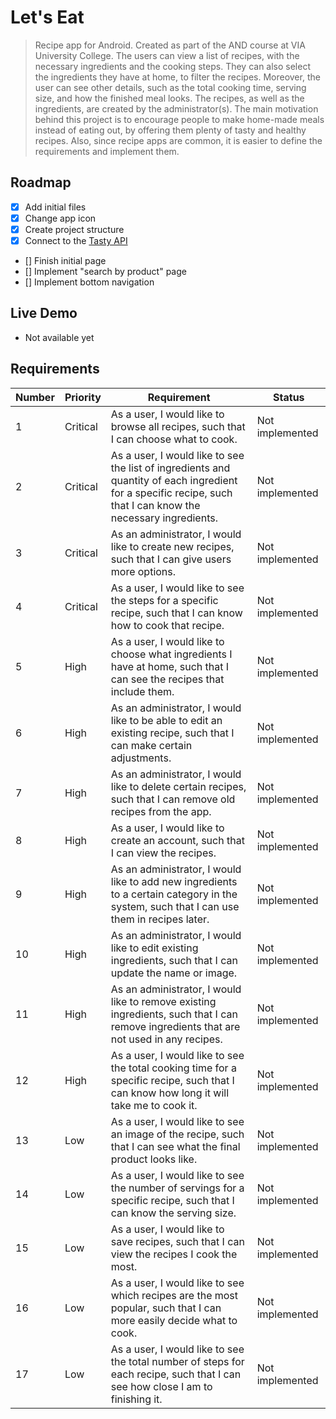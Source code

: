 # Let's Eat

> Recipe app for Android. Created as part of the AND course at VIA University College.
The users can view a list of recipes, with the necessary ingredients and the cooking steps. They can also select the ingredients they have at home, to filter the recipes. Moreover, the user can see other details, such as the total cooking time, serving size, and how the finished meal looks. The recipes, as well as the ingredients, are created by the administrator(s). The main motivation behind this project is to encourage people to make home-made meals instead of eating out, by offering them plenty of tasty and healthy recipes. Also, since recipe apps are common, it is easier to define the requirements and implement them.

## Roadmap
- [x] Add initial files
- [x] Change app icon
- [x] Create project structure
- [x] Connect to the [Tasty API](https://rapidapi.com/apidojo/api/tasty/)
- [] Finish initial page
- [] Implement "search by product" page
- [] Implement bottom navigation
 
## Live Demo
- Not available yet

## Requirements
| Number | Priority | Requirement                                                                                                                                                   | Status          |
|--------|----------|---------------------------------------------------------------------------------------------------------------------------------------------------------------|-----------------|
| 1      | Critical | As a user, I would like to browse all recipes, such that I can choose what to cook.                                                                           | Not implemented |
| 2      | Critical | As a user, I would like to see the list of ingredients and quantity of each ingredient for a specific recipe, such that I can know the necessary ingredients. | Not implemented |
| 3      | Critical | As an administrator, I would like to create new recipes, such that I can give users more options.                                                             | Not implemented |
| 4      | Critical | As a user, I would like to see the steps for a specific recipe, such that I can know how to cook that recipe.                                                 | Not implemented |
| 5      | High     | As a user, I would like to choose what ingredients I have at home, such that I can see the recipes that include them.                                         | Not implemented |
| 6      | High     | As an administrator, I would like to be able to edit an existing recipe, such that I can make certain adjustments.                                            | Not implemented |
| 7      | High     | As an administrator, I would like to delete certain recipes, such that I can remove old recipes from the app.                                                 | Not implemented |
| 8      | High     | As a user, I would like to create an account, such that I can view the recipes.                                                                               | Not implemented |
| 9      | High     | As an administrator, I would like to add new ingredients to a certain category in the system, such that I can use them in recipes later.                      | Not implemented |
| 10     | High     | As an administrator, I would like to edit existing ingredients, such that I can update the name or image.                                                     | Not implemented |
| 11     | High     | As an administrator, I would like to remove existing ingredients, such that I can remove ingredients that are not used in any recipes.                        | Not implemented |
| 12     | High     | As a user, I would like to see the total cooking time for a specific recipe, such that I can know how long it will take me to cook it.                        | Not implemented |
| 13     | Low      | As a user, I would like to see an image of the recipe, such that I can see what the final product looks like.                                                 | Not implemented |
| 14     | Low      | As a user, I would like to see the number of servings for a specific recipe, such that I can know the serving size.                                           | Not implemented |
| 15     | Low      | As a user, I would like to save recipes, such that I can view the recipes I cook the most.                                                                    | Not implemented |
| 16     | Low      | As a user, I would like to see which recipes are the most popular, such that I can more easily decide what to cook.                                           | Not implemented |
| 17     | Low      | As a user, I would like to see the total number of steps for each recipe, such that I can see how close I am to finishing it.                                 | Not implemented |